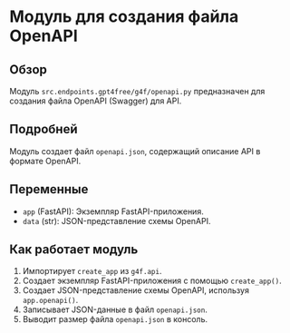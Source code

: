 # Модуль для создания файла OpenAPI

## Обзор

Модуль `src.endpoints.gpt4free/g4f/openapi.py` предназначен для создания файла OpenAPI (Swagger) для API.

## Подробней

Модуль создает файл `openapi.json`, содержащий описание API в формате OpenAPI.

## Переменные

*   `app` (FastAPI): Экземпляр FastAPI-приложения.
*   `data` (str): JSON-представление схемы OpenAPI.

## Как работает модуль

1.  Импортирует `create_app` из `g4f.api`.
2.  Создает экземпляр FastAPI-приложения с помощью `create_app()`.
3.  Создает JSON-представление схемы OpenAPI, используя `app.openapi()`.
4.  Записывает JSON-данные в файл `openapi.json`.
5.  Выводит размер файла `openapi.json` в консоль.